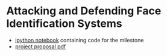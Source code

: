 # Attacking and Defending Face Identification Systems

- [ipython notebook](face_id_attacks.ipynb) containing code for the milestone
- [project proposal pdf](proposal/proposal.pdf)

